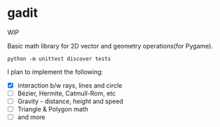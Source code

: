 # gadit
WIP

Basic math library for 2D vector and geometry operations(for Pygame).

`python -m unittest discover tests`

I plan to implement the following:

- [x] interaction b/w rays, lines and circle
- [ ] Bézier, Hermite, Catmull-Rom, etc
- [ ] Gravity - distance, height and speed
- [ ] Triangle & Polygon math
- [ ] and more

